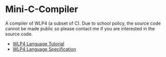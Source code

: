 # Mini-C-Compiler
A compiler of WLP4 (a subset of C). Due to school policy, the source code cannot be made public so please contact me if you are interested in the source code. 

- [WLP4 Language Tutorial](https://www.student.cs.uwaterloo.ca/~cs241/wlp4/WLP4tutorial.html)
- [WLP4 Language Specification](https://www.student.cs.uwaterloo.ca/~cs241/wlp4/WLP4.html)
